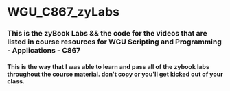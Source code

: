 # WGU_C867_zyLabs

### This is the zyBook Labs && the code for the videos that are listed in course resources for WGU Scripting and Programming - Applications - C867

#### This is the way that I was able to learn and pass all of the zybook labs throughout the course material. don't copy or you'll get kicked out of your class.

